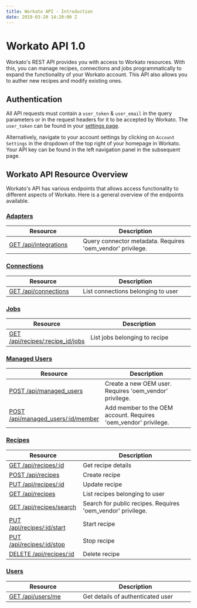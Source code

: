 ```yaml
---
title: Workato API - Introduction
date: 2019-03-20 14:20:00 Z
---
```


# Workato API 1.0
Workato's REST API provides you with access to Workato resources. With this, you can manage recipes, connections and jobs programmatically to expand the functionality of your Workato account. This API also allows you to auther new recipes and modify existing ones.

## Authentication
All API requests must contain a `user_token` & `user_email` in the query parameters or in the request headers for it to be accepted by Workato. The `user_token` can be found in your [settings page](https://www.workato.com/users/current/edit#api_key).

Alternatively, navigate to your account settings by clicking on `Account Settings` in the dropdown of the top right of your homepage in Workato. Your API key can be found in the left navigation panel in the subsequent page.

## Workato API Resource Overview
Workato's API has various endpoints that allows access functionality to different aspects of Workato. Here is a general overview of the endpoints available.

### [Adapters](/workato-api/adapters.md)
<table class="unchanged rich-diff-level-one">
  <thead>
    <tr>
        <th width='40%'>Resource</th>
        <th width='60%'>Description</th>
    </tr>
  </thead>
  <tbody>
  <tr>
    <td width =400> <a href="/workato-api/adapters.md#list-connector-metadata">GET /api/integrations</a> </td>
    <td> Query connector metadata. Requires 'oem_vendor' privilege.</td>
  </tr>
  </tbody>
</table>

### [Connections](/workato-api/connections.md)
<table class="unchanged rich-diff-level-one">
  <thead>
    <tr>
        <th width='40%'>Resource</th>
        <th width='60%'>Description</th>
    </tr>
  </thead>
  <tbody>
  <tr>
    <td width =400> <a href="/workato-api/connections.md#list-connections">GET /api/connections</a> </td>
    <td> List connections belonging to user</td>
  </tr>
  </tbody>
</table>

### [Jobs](/workato-api/jobs.md)
<table class="unchanged rich-diff-level-one">
  <thead>
    <tr>
        <th width='40%'>Resource</th>
        <th width='60%'>Description</th>
    </tr>
  </thead>
  <tbody>
  <tr>
    <td width =400> <a href="/workato-api/jobs.md#list-jobs-belonging-to-a-recipe">GET /api/recipes/:recipe_id/jobs</a> </td>
    <td> List jobs belonging to recipe</td>
  </tr>
  </tbody>
</table>


### [Managed Users](/workato-api/managed-users.md)
<table class="unchanged rich-diff-level-one">
  <thead>
    <tr>
        <th width='40%'>Resource</th>
        <th width='60%'>Description</th>
    </tr>
  </thead>
  <tbody>
  <tr>
    <td width =400> <a href="/workato-api/managed-users.md#create-new-oem-users">POST /api/managed_users</a> </td>
    <td>Create a new OEM user. Requires 'oem_vendor' privilege.</td>
  </tr>
   <tr>
    <td width =400> <a href="/workato-api/managed-users.md#add-member-to-oem-account">POST /api/managed_users/:id/member</a> </td>
    <td>Add member to the OEM account. Requires 'oem_vendor' privilege.</td>
  </tr>
  </tbody>
</table>

### [Recipes](/workato-api/recipes.md)
<table class="unchanged rich-diff-level-one">
  <thead>
    <tr>
        <th width='40%'>Resource</th>
        <th width='60%'>Description</th>
    </tr>
  </thead>
  <tbody>
  <tr>
    <td width =400> <a href="/workato-api/recipes.md#get-recipe-details">GET /api/recipes/:id</a> </td>
    <td>Get recipe details</td>
  </tr>
  <tr>
    <td width =400> <a href="/workato-api/recipes.md#create-a-recipe">POST /api/recipes</a> </td>
    <td>Create recipe</td>
  </tr>
  <tr>
    <td width =400> <a href="/workato-api/recipes.md#update-a-recipe">PUT /api/recipes/:id</a> </td>
    <td>Update recipe</td>
  </tr>
  <tr>
    <td width =400> <a href="/workato-api/recipes.md#list-recipes-belonging-to-user">GET /api/recipes</a> </td>
    <td>List recipes belonging to user</td>
  </tr>
  <tr>
    <td width =400> <a href="/workato-api/recipes.md#search-for-public-recipes">GET /api/recipes/search</a> </td>
    <td>Search for public recipes. Requires 'oem_vendor' privilege.</td>
  </tr>
  <tr>
    <td width =400> <a href="/workato-api/recipes.md#start-recipe">PUT /api/recipes/:id/start</a> </td>
    <td>Start recipe</td>
  </tr>
  <tr>
    <td width =400> <a href="/workato-api/recipes.md#stop-recipe">PUT /api/recipes/:id/stop</a> </td>
    <td>Stop recipe</td>
  </tr>
  <tr>
    <td width =400> <a href="/workato-api/recipes.md#delete-recipe">DELETE /api/recipes/:id</a> </td>
    <td>Delete recipe</td>
  </tr>
  </tbody>
 </table>

 ### [Users](/workato-api/users.md)
<table class="unchanged rich-diff-level-one">
  <thead>
    <tr>
        <th width='40%'>Resource</th>
        <th width='60%'>Description</th>
    </tr>
  </thead>
  <tbody>
  <tr>
    <td width =400> <a href="/workato-api/users.md#get-user-details">GET /api/users/me</a> </td>
    <td>Get details of authenticated user</td>
  </tr>
  </tbody>
</table>

